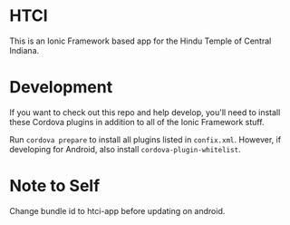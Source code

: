 # HTCI

This is an Ionic Framework based app for the Hindu Temple of Central Indiana.

# Development

If you want to check out this repo and help develop, you'll need to install these Cordova plugins in addition to all of the Ionic Framework stuff.

Run `cordova prepare` to install all plugins listed in `confix.xml`. However, if developing for Android, also install `cordova-plugin-whitelist`.

# Note to Self
Change bundle id to htci-app before updating on android.